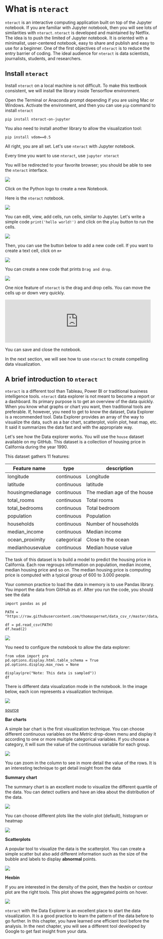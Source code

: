 
# What is `nteract`


`nteract` is an interactive computing application built on top of the
Jupyter notebook. If you are familiar with Jupyter notebook, then you
will see lots of similarities with `nteract`. `nteract` is developed and
maintained by Netflix. The idea is to push the limited of Jupyter
notebook. It is oriented with a minimalist, user-centered notebook, easy
to share and publish and easy to use for a beginner. One of the first
objectives of `nteract` is to reduce the entry barrier of coding. The
ideal audience for `nteract` is data scientists, journalists, students,
and researchers.

## Install `nteract`


Install `nteract` on a local machine is not difficult. To make this
textbook consistent, we will install the library inside Tensorflow
environment.

Open the Terminal or Anaconda prompt depending if you are using Mac or
Windows. Activate the environment, and then you can use `pip` command to
install `nteract`

    pip install nteract-on-jupyter

You also need to install another library to allow the visualization
tool:

    pip install vdom==0.5

All right, you are all set. Let's use `nteract` with Jupyter notebook.

Every time you want to use `nteract`, use `jupyter nteract`

You will be redirected to your favorite browser; you should be able to
see the `nteract` interface.

<img src="https://github.com/thomaspernet/Tensorflow/raw/master/tensorflow/9_What_is_nteract_files/image001.png" >

Click on the Python logo to create a new Notebook.

Here is the `nteract` notebook.

<img src="https://github.com/thomaspernet/Tensorflow/raw/master/tensorflow/9_What_is_nteract_files/image002.png" >

You can edit, view, add cells, run cells, similar to Jupyter. Let's
write a simple code `print('hello world!')` and click on the `play`
button to run the cells.

<img src="https://github.com/thomaspernet/Tensorflow/raw/master/tensorflow/9_What_is_nteract_files/image003.png" >

Then, you can use the button below to add a new code cell. If you want
to create a text cell, click on `m+`

<img src="https://github.com/thomaspernet/Tensorflow/raw/master/tensorflow/9_What_is_nteract_files/image004.png" >

You can create a new code that prints `Drag and drop`.

<img src="https://github.com/thomaspernet/Tensorflow/raw/master/tensorflow/9_What_is_nteract_files/image005.png" >

One nice feature of `nteract` is the drag and drop cells. You can move
the cells up or down very quickly.

<iframe src="https://giphy.com/embed/31ZnAfIJRbd1rsP5Zm" width="480" height="142" frameBorder="0" class="giphy-embed" allowFullScreen></iframe><p><a href="https://giphy.com/gifs/31ZnAfIJRbd1rsP5Zm"></a></p>

You can save and close the notebook.

In the next section, we will see how to use `nteract` to create
compelling data visualization.

## A brief introduction to `nteract`


`nteract` is a different tool than Tableau, Power BI or traditional
business intelligence tools. `nteract` data explorer is not meant to
become a report or a dashboard. Its primary purpose is to get an
overview of the data quickly. When you know what graphs or chart you
want, then traditional tools are preferable. If, however, you need to
get to know the dataset, Data Explorer is a recommended tool. Data
Explorer provides an array of the way to visualize the data, such as a
bar chart, scatterplot, violin plot, heat map, etc. It said it
summarizes the data fast and with the appropriate way.

Let's see how the Data explorer works. You will use the `house` dataset
available on my GitHub. This dataset is a collection of housing price in
California during the year 1990.

This dataset gathers 11 features:

| Feature name     | type        | description                 |
|------------------|-------------|-----------------------------|
| longitude        | continuous  | Longitude                   |
| latitude         | continuous  | latitude                    |
| housingmedianage | continuous  | The median age of the house |
| total_rooms      | continuous  | Total rooms                 |
| total_bedrooms   | continuous  | Total bedroom               |
| population       | continuous  | Population                  |
| households       | continuous  | Number of households        |
| median_income    | continuous  | Median income               |
| ocean_proximity  | categorical | Close to the ocean          |
| medianhousevalue | continuous  | Median house value          |

The task of this dataset is to build a model to predict the housing
price in California. Each row regroups information on population, median
income, median housing price and so on. The median housing price is
computing price is computed with a typical group of 600 to 3.000 people.

Your common practice to load the data in memory is to use Pandas
library. You import the data from GitHub as `df`. After you run the
code, you should see the data

    import pandas as pd
    
    PATH = "https://raw.githubusercontent.com/thomaspernet/data_csv_r/master/data/house_train.csv"
    
    df = pd.read_csv(PATH)
    df.head(2)

<img src="https://github.com/thomaspernet/Tensorflow/raw/master/tensorflow/9_What_is_nteract_files/image006.png" >

You need to configure the notebook to allow the data explorer:



    from vdom import pre
    pd.options.display.html.table_schema = True
    pd.options.display.max_rows = None
    
    display(pre("Note: This data is sampled"))
    df

There is different data visualization mode in the notebook. In the image
below, each icon represents a visualization technique.

<img src="https://github.com/thomaspernet/Tensorflow/raw/master/tensorflow/9_What_is_nteract_files/image007.png" >

[source](https://blog.nteract.io/designing-the-nteract-data-explorer-f4476d53f897?gi=688ff22fcc27)

**Bar charts**

A simple bar chart is the first visualization technique. You can choose
different continuous variables on the *Metric* drop-down menu and
display it according to one or more multiple categorical variables. If
you choose a category, it will sum the value of the continuous variable
for each group.

<img src="https://github.com/thomaspernet/Tensorflow/raw/master/tensorflow/9_What_is_nteract_files/image008.png" >

You can zoom in the column to see in more detail the value of the rows.
It is an interesting technique to get detail insight from the data

**Summary chart**

The summary chart is an excellent mode to visualize the different
quartile of the data. You can detect outliers and have an idea about the
distribution of the data.

<img src="https://github.com/thomaspernet/Tensorflow/raw/master/tensorflow/9_What_is_nteract_files/image009.png" >

You can choose different plots like the violin plot (default), histogram
or heatmap

<img src="https://github.com/thomaspernet/Tensorflow/raw/master/tensorflow/9_What_is_nteract_files/image010.png" >

**Scatterplots**

A popular tool to visualize the data is the scatterplot. You can create
a simple scatter but also add different information such as the size of
the bubble and labels to display **abnormal** points.

<img src="https://github.com/thomaspernet/Tensorflow/raw/master/tensorflow/9_What_is_nteract_files/image011.png" >

**Hexbin**

If you are interested in the density of the point, then the hexbin or
contour plot are the right tools. This plot shows the aggregated points
on hover.

<img src="https://github.com/thomaspernet/Tensorflow/raw/master/tensorflow/9_What_is_nteract_files/image012.png" >

`nteract` with the Data Explorer is an excellent place to start the data
visualization. It is a good practice to learn the pattern of the data
before to go further. In this chapter, you have learned one efficient
tool before the analysis. In the next chapter, you will see a different
tool developed by Google to get fast insight from your data.
